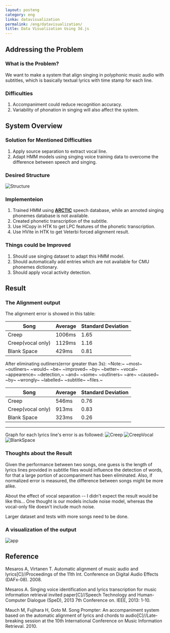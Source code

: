 ```yaml
---
layout: posteng
category: eng
linka: datavisualization
permalink: /eng/datavisualization/
title: Data Visualization Using 3d.js
---
```


## Addressing the Problem
### What is the Problem?
We want to make a system that align singing in polyphonic music audio with subtitles, which is basically textual lyrics with time stamp for each line. 

### Difficulties
1. Accompaniment could reduce recognition accuracy.
2. Variability of phonation in singing will also affect the system.

## System Overview
### Solution for Mentioned Difficulties
1. Apply source separation to extract vocal line.
2. Adapt HMM models using singing voice training data to overcome the difference between speech and singing.

### Desired Structure
![Structure](https://farm8.staticflickr.com/7722/18120282265_8ceb5f848d_z.jpg)

### Implementeion
1. Trained HMM using **[ARCTIC]( http://festvox.org/cmu_arctic/)** speech database, while an annoted singing phonemes database is not available.
2. Created phonetic transcription of the subtitle.
3. Use HCopy in HTK to get LPC features of the phonetic transcription.
4. Use HVite in HTK to get Veterbi forced alignment result.

### Things could be Improved
1. Should use singing dataset to adapt this HMM model.
2. Should automatically add entries which are not available for CMU phonemes dictionary.
3. Should apply vocal activity detection.

## Result
### The Alignment output
The alignment error is showed in this table:

| Song | Average | Standard Deviation |
|--------|--------|-|
|   Creep     |   1006ms     | 1.65 |
|   Creep(vocal only)     |    1129ms    | 1.16 |
|   Blank Space     |    429ms    | 0.81 |

After eliminating outliners(error greater than 3s):
~Note:~ ~most~ ~outliners~ ~would~ ~be~ ~improved~ ~by~ ~better~ ~vocal~ ~appearence~ ~detection,~ ~and~ ~some~ ~outliners~ ~are~ ~caused~ ~by~ ~wrongly~ ~labelled~ ~subtitle~ ~files.~

| Song | Average | Standard Deviation |
|--------|--------|-|
|   Creep     |   546ms     | 0.76 |
|   Creep(vocal only)     |    913ms    | 0.83 |
|   Blank Space     |    323ms    | 0.26 |

_ _ _

Graph for each lyrics line's error is as followed:
![Creep](https://farm8.staticflickr.com/7782/17546272983_426fd1c3b4_z.jpg)
![CreepVocal](https://farm8.staticflickr.com/7757/17978973498_9ae5f20db5_z.jpg)
![BlankSpace](https://farm9.staticflickr.com/8762/17979147160_07450cee83_z.jpg)


### Thoughts about the Result

Given the performance between two songs, one guess is the length of lyrics lines provided in subtitle files would influence the detection of words, for that a large portion of accompaniment has been eliminated. Also, if normalized error is measured, the difference between songs might be more alike.

About the effect of vocal separation -- I didn't expect the result would be like this... One thought is our models include noise model, whereas the vocal-only file doesn't include much noise. 

Larger dataset and tests with more songs need to be done.

### A visualization of the output
![app](https://farm8.staticflickr.com/7761/17981486829_f1e2189de3_c.jpg)


## Reference
Mesaros A, Virtanen T. Automatic alignment of music audio and lyrics[C]//Proceedings of the 11th Int. Conference on Digital Audio Effects (DAFx-08). 2008.

Mesaros A. Singing voice identification and lyrics transcription for music information retrieval invited paper[C]//Speech Technology and Human-Computer Dialogue (SpeD), 2013 7th Conference on. IEEE, 2013: 1-10.

Mauch M, Fujihara H, Goto M. Song Prompter: An accompaniment system based on the automatic alignment of lyrics and chords to audio[C]//Late-breaking session at the 10th International Conference on Music Information Retrieval. 2010.